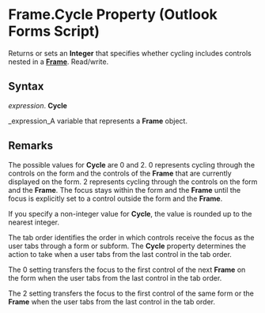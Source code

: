 
# Frame.Cycle Property (Outlook Forms Script)

Returns or sets an  **Integer** that specifies whether cycling includes controls nested in a **[Frame](5fb494d3-8e00-852a-c361-0e99358b1ce8.md)**. Read/write.


## Syntax

 _expression_. **Cycle**

 _expression_A variable that represents a  **Frame** object.


## Remarks

The possible values for  **Cycle** are 0 and 2. 0 represents cycling through the controls on the form and the controls of the **Frame** that are currently displayed on the form. 2 represents cycling through the controls on the form and the **Frame**. The focus stays within the form and the  **Frame** until the focus is explicitly set to a control outside the form and the **Frame**.

If you specify a non-integer value for  **Cycle**, the value is rounded up to the nearest integer.

The tab order identifies the order in which controls receive the focus as the user tabs through a form or subform. The  **Cycle** property determines the action to take when a user tabs from the last control in the tab order.

The 0 setting transfers the focus to the first control of the next  **Frame** on the form when the user tabs from the last control in the tab order.

The 2 setting transfers the focus to the first control of the same form or the  **Frame** when the user tabs from the last control in the tab order.

